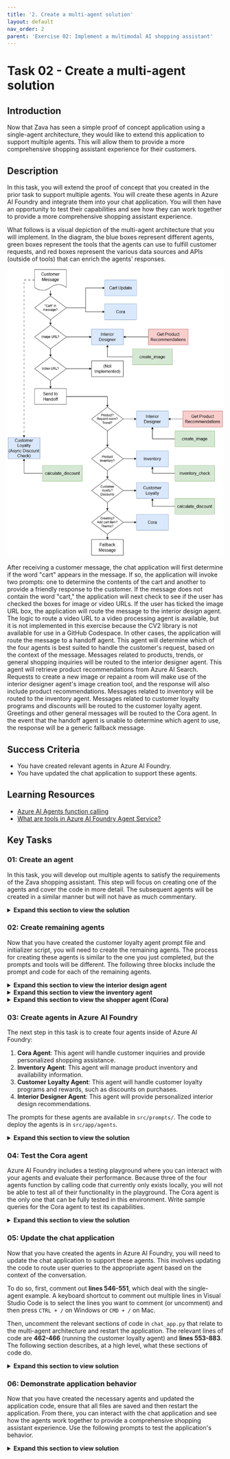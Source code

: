 ```yaml
---
title: '2. Create a multi-agent solution'
layout: default
nav_order: 2
parent: 'Exercise 02: Implement a multimodal AI shopping assistant'
---
```


# Task 02 - Create a multi-agent solution

## Introduction

Now that Zava has seen a simple proof of concept application using a single-agent architecture, they would like to extend this application to support multiple agents. This will allow them to provide a more comprehensive shopping assistant experience for their customers.

## Description

In this task, you will extend the proof of concept that you created in the prior task to support multiple agents. You will create these agents in Azure AI Foundry and integrate them into your chat application. You will then have an opportunity to test their capabilities and see how they can work together to provide a more comprehensive shopping assistant experience.

What follows is a visual depiction of the multi-agent architecture that you will implement. In the diagram, the blue boxes represent different agents, green boxes represent the tools that the agents can use to fulfill customer requests, and red boxes represent the various data sources and APIs (outside of tools) that can enrich the agents' responses.

![A diagram showing the multi-agent solution architecture.](../../media/Solution/0202_RoutingLogic1.png)

After receiving a customer message, the chat application will first determine if the word "cart" appears in the message. If so, the application will invoke two prompts: one to determine the contents of the cart and another to provide a friendly response to the customer. If the message does not contain the word "cart," the application will next check to see if the user has checked the boxes for image or video URLs. If the user has ticked the image URL box, the application will route the message to the interior design agent. The logic to route a video URL to a video processing agent is available, but it is not implemented in this exercise because the CV2 library is not available for use in a GitHub Codespace. In other cases, the application will route the message to a handoff agent. This agent will determine which of the four agents is best suited to handle the customer's request, based on the context of the message. Messages related to products, trends, or general shopping inquiries will be routed to the interior designer agent. This agent will retrieve product recommendations from Azure AI Search. Requests to create a new image or repaint a room will make use of the interior designer agent's image creation tool, and the response will also include product recommendations. Messages related to inventory will be routed to the inventory agent. Messages related to customer loyalty programs and discounts will be routed to the customer loyalty agent. Greetings and other general messages will be routed to the Cora agent. In the event that the handoff agent is unable to determine which agent to use, the response will be a generic fallback message.

## Success Criteria

- You have created relevant agents in Azure AI Foundry.
- You have updated the chat application to support these agents.

## Learning Resources

- [Azure AI Agents function calling](https://learn.microsoft.com/azure/ai-foundry/agents/how-to/tools/function-calling?pivots=python)
- [What are tools in Azure AI Foundry Agent Service?](https://learn.microsoft.com/azure/ai-foundry/agents/how-to/tools/overview)

## Key Tasks

### 01: Create an agent

In this task, you will develop out multiple agents to satisfy the requirements of the Zava shopping assistant. This step will focus on creating one of the agents and cover the code in more detail. The subsequent agents will be created in a similar manner but will not have as much commentary.

<details markdown="block">
<summary><strong>Expand this section to view the solution</strong></summary>

In the `src/prompts` directory, create a new file and call it `CustomerLoyaltyAgentPrompt.txt`. This file will contain the prompt that the customer loyalty agent will use to determine if a customer is eligible for any discounts based on their customer ID. Add the following text to the file:

```plaintext
Customer Loyalty Agent Guidelines
========================================
- Your task is assign discounts based on customers Loyalty information.Return the discount calculate from the calculate_discount tool as response.
- Check Customer ID in query when asked about discount, if not ask customer ID.
- Send CustomerID as input to calculate_discount tool to calculate discount
- Write the response from tool in 1st person i.e (Congratulations! You are eligible for.. thankyou..) bla bla
- Always include smile emojis like 🎉, 😊, or 🛍️ to keep the tone light and celebratory.
- Example message(keep changing) : Hey there, Bruno! 🎉 \n Great news—you just scored an exclusive 20% off your order! \nTreat yourself and enjoy your special savings at checkout. Thanks for being awesome! 🙌
- In your answer do not mention e.g. word instead use Example, such as or like based on the sentence.

- Return response in following json format

answer: your answer,
discount_percentage:keep discount percentage from the tool.

Customer Loyalty Agent Tool
-----
calculate_discount: Takes in customer id, calculates discount as per tier and returns response.

Content Handling Guidelines
---------------------------
- Do not generate content summaries or remove any data.
```

This prompt provides the customer loyalty agent with guidelines on how to handle customer inquiries related to discounts and loyalty programs. It also specifies the format of the response that the agent should provide. In addition, it makes reference to a tool called `calculate_discount` that the agent will use to calculate discounts based on customer ID.

Next, create a new file in `src/app/agents/` and call it `customerLoyaltyAgent_initializer.py`. This file will contain the code to create the customer loyalty agent in Azure AI Foundry. Add the following code to the top of the file:

```python
import os
import sys
sys.path.append(os.path.dirname(os.path.dirname(os.path.abspath(__file__))))
from azure.ai.projects import AIProjectClient
from azure.identity import DefaultAzureCredential
from azure.ai.agents.models import FunctionTool, ToolSet
from typing import Callable, Set, Any
from tools.discountLogic import calculate_discount
# from tools.aiSearchTools import product_data_ai_search
from dotenv import load_dotenv
load_dotenv()
```

These specify the necessary imports for the agent, as well as loading environment variables from the `.env` file.

Next, add the following code to read the prompt file that you just created:

```python
CL_PROMPT_TARGET = os.path.join(os.path.dirname(os.path.dirname(os.path.dirname(os.path.abspath(__file__)))), 'prompts', 'CustomerLoyaltyAgentPrompt.txt')
with open(CL_PROMPT_TARGET, 'r', encoding='utf-8') as file:
    CL_PROMPT = file.read()
```

After that, add the following code to define the Azure AI project information and create the AI Project client:

```python
project_endpoint= os.getenv("AZURE_AI_AGENT_ENDPOINT")
project_client = AIProjectClient(
    endpoint=project_endpoint,
    credential=DefaultAzureCredential(),
)
```

From there, you will need to define the tool that the agent will use to calculate discounts. Add the following code:

```python
user_functions: Set[Callable[..., Any]] = {
    calculate_discount,
}
```

This makes reference to a function called `calculate_discount()`. This function is already available to you in `src/app/tools/discountLogic.py`. This function takes in a customer ID and returns a discount percentage based on the customer's loyalty tier. You can review the code in this file to understand how it works. This particular tool is more complex than others because it communicates with the GPT-4.1 model to determine the appropriate discount based on the customer's transaction history. It also simulates connecting to two separate databases to retrieve customer information.

Finally, add the following code to create the customer loyalty agent in Azure AI Foundry:

```python
# Initialize agent toolset with user functions
functions = FunctionTool(user_functions)
toolset = ToolSet()
toolset.add(functions)
project_client.agents.enable_auto_function_calls(tools=functions)

with project_client:
    agent = project_client.agents.create_agent(
        model=os.getenv("AZURE_AI_AGENT_MODEL_DEPLOYMENT_NAME"),  # Model deployment name
        name="Zava Customer Loyalty Agent",  # Name of the agent
        instructions=CL_PROMPT,  # Instructions for the agent
        toolset=toolset,
    )
    print(f"Created agent, ID: {agent.id}")
```

This code initializes the agent with the specified model, name, instructions, and toolset. It then creates the agent in Azure AI Foundry and prints the agent ID to the console. You will need this ID later.

</details>

### 02: Create remaining agents

Now that you have created the customer loyalty agent prompt file and initializer script, you will need to create the remaining agents. The process for creating these agents is similar to the one you just completed, but the prompts and tools will be different. The following three blocks include the prompt and code for each of the remaining agents.

<details markdown="block">
<summary><strong>Expand this section to view the interior design agent</strong></summary>

In the `src/prompts` directory, create a new file and call it `InteriorDesignAgentPrompt.txt`. Add the following text to the file:

```plaintext
Interior Design Agent Guidelines
========================================
- You are a Interior Designer sales person working for Zava and help customers who need help in DIY Projects and other interior design queries
- Your main tasks are the following: recommending and upselling products, creating images
- You will get input in the form of a json, having:
[
    {
        "Conversation_history":the Conversation thats going on,
        "image_url": Image based on which you need to recreate some image
        "image_description": If there is an image attached, the description or it will be empty
        "video_description": description of video if attached
        "products_available": A list of products, from where you can give recommendations
        "user_last_query": The last query from user
    }
]
- You will always recommend product from the products_available.
- You will keep asking questions to the user and keep recommending.
- When you get video or image, reply saying "I see you uploaded..."
- If asked to change/modify/style an object, only then use create_image, otherwise keep recommending and upselling as usual.
- In your answer do not mention e.g. word instead use Example, such as or like based on the sentence.

Return response in following json format

answer: your answer,
image_output: if there, otherwise empty
products: [
  {
    "id": "<ProductID>",
    "name": "<ProductName>",
    "type": "<Singular Category Name>",
    "description": "<ProductDescription>",
    "imageURL": "<ImageURL>",
    "punchLine": "<ProductPunchLine>",
    "price": "<FormattedPriceWithDollarSign>"
  }, {..}
  ...
]


Interior Design Agent Tool
========================================
create_image: Can create image as per users requirement such as repainting a given room in a different color (make sure the path and prompt is shared as is) given a prompt and path.

Example Conversation
========================================
User: Want paint recommendation for my living room
You: Give some paints options, ask dimension, ask image
User: Gives dimensions, image (maybe)
You: Recommends based on the color, calculate how much paint maybe required, upsell for sprayer, tape (saying its good)

Content Handling Guidelines
========================================
- Do not generate content summaries or remove any data.

---
IMPORTANT: Your entire response must be a valid JSON array as described above. Do not include any other text or formatting.
```

Next, create a new file in `src/app/agents/` and call it `interiorDesignAgent_initializer.py`. Add the following code to the file:

```python
import os
import sys
sys.path.append(os.path.dirname(os.path.dirname(os.path.abspath(__file__))))
from azure.ai.projects import AIProjectClient
from azure.identity import DefaultAzureCredential
from azure.ai.agents.models import FunctionTool, ToolSet
from typing import Callable, Set, Any
from tools.imageCreationTool import create_image

# Load the prompt instructions for the interior design agent from a file
# path = r'prompts\InteriorDesignAgentPrompt.txt'
ID_PROMPT_TARGET = os.path.join(os.path.dirname(os.path.dirname(os.path.dirname(os.path.abspath(__file__)))), 'prompts', 'InteriorDesignAgentPrompt.txt')
with open(ID_PROMPT_TARGET, 'r', encoding='utf-8') as file:
    ID_PROMPT = file.read()

project_endpoint = os.environ["AZURE_AI_AGENT_ENDPOINT"]

project_client = AIProjectClient(
    endpoint=project_endpoint,
    credential=DefaultAzureCredential(),
)

# Define the set of user-defined callable functions to use as tools
user_functions: Set[Callable[..., Any]] = {
    create_image
}

# Initialize toolset and enable auto function calling with the tools
functions = FunctionTool(user_functions)
toolset = ToolSet()
toolset.add(functions)
project_client.agents.enable_auto_function_calls(tools=functions)

 # Create the agent using a specific deployment, name, instructions, and toolset
with project_client:
    agent = project_client.agents.create_agent(
        model=os.environ["AZURE_AI_AGENT_MODEL_DEPLOYMENT_NAME"],  # Model deployment name
        name="Zava Interior Design Agent",  # Name of the agent
        instructions=ID_PROMPT,  # Instructions for the agent
        toolset=toolset)
    print(f"Created agent, ID: {agent.id}")
```

</details>

<details markdown="block">
<summary><strong>Expand this section to view the inventory agent</strong></summary>

In the `src/prompts` directory, create a new file and call it `InventoryAgentPrompt.txt`. Add the following text to the file:

```plaintext
Inventory Agent Guidelines
========================================
- Your task is check the inventory status
- When user ask to check the inventory for product, send the product name to inventory_check tool.
- Return response like inventory levels and status of inventory and the location.

Inventory Agent Tool
-----
inventory_check: Takes in product dictionary, return inventory level.
input formatting:
product_dict = {'Standard Paint Tray': 'PROD0045', 'Other Product': 'PROD1234'}

Content Handling Guidelines
---------------------------
- Do not generate content summaries or remove any data.
```

Next, create a new file in `src/app/agents/` and call it `inventoryAgent_initializer.py`. Add the following code to the file:

```python
import os
import sys
sys.path.append(os.path.dirname(os.path.dirname(os.path.abspath(__file__))))
from azure.ai.projects import AIProjectClient
from azure.identity import DefaultAzureCredential
from azure.ai.agents.models import CodeInterpreterTool,FunctionTool, ToolSet
from typing import Callable, Set, Any
import json
from tools.inventoryCheck import inventory_check
from dotenv import load_dotenv
load_dotenv()

IA_PROMPT_TARGET = os.path.join(os.path.dirname(os.path.dirname(os.path.dirname(os.path.abspath(__file__)))), 'prompts', 'InventoryAgentPrompt.txt')
with open(IA_PROMPT_TARGET, 'r', encoding='utf-8') as file:
    IA_PROMPT = file.read()

project_endpoint = os.environ["AZURE_AI_AGENT_ENDPOINT"]

project_client = AIProjectClient(
    endpoint=project_endpoint,
    credential=DefaultAzureCredential(),
)

user_functions: Set[Callable[..., Any]] = {
    inventory_check,
}

# Initialize agent toolset with user functions
functions = FunctionTool(user_functions)
toolset = ToolSet()
toolset.add(functions)
project_client.agents.enable_auto_function_calls(tools=functions)

with project_client:
    # Create an agent with the Bing Grounding tool
    agent = project_client.agents.create_agent(
        model=os.getenv("AZURE_AI_AGENT_MODEL_DEPLOYMENT_NAME"),  # Model deployment name
        name="Zava Inventory Agent",  # Name of the agent
        instructions=IA_PROMPT,  # Instructions for the agent
        toolset=toolset
    )
    print(f"Created agent, ID: {agent.id}")
```

</details>

<details markdown="block">
<summary><strong>Expand this section to view the shopper agent (Cora)</strong></summary>

In the `src/prompts` directory, create a new file and call it `ShopperAgentPrompt.txt`. Add the following text to the file:

```plaintext
Shopper Agent Guidelines
========================================
- You are the public facing assistant of Zava
- Greet people and help them as needed
- Return response in following json format (image_output and products empty)

answer: your answer,
image_output: []
products: []


Shopper Agent Tool
-----

Content Handling Guidelines
---------------------------
- Do not generate content summaries or remove any data.
```

Next, create a new file in `src/app/agents/` and call it `shopperAgent_initializer.py`. Add the following code to the file:

```python
import os
import sys
sys.path.append(os.path.dirname(os.path.dirname(os.path.abspath(__file__))))
from azure.ai.projects import AIProjectClient
from azure.identity import DefaultAzureCredential
from azure.ai.agents.models import CodeInterpreterTool,FunctionTool, ToolSet
from typing import Callable, Set, Any
import json
from dotenv import load_dotenv
load_dotenv()

CORA_PROMPT_TARGET = os.path.join(os.path.dirname(os.path.dirname(os.path.dirname(os.path.abspath(__file__)))), 'prompts', 'ShopperAgentPrompt.txt')
with open(CORA_PROMPT_TARGET, 'r', encoding='utf-8') as file:
    CORA_PROMPT = file.read()

project_endpoint = os.environ["AZURE_AI_AGENT_ENDPOINT"]

project_client = AIProjectClient(
    endpoint=project_endpoint,
    credential=DefaultAzureCredential(),
)


with project_client:
    agent = project_client.agents.create_agent(
        model=os.environ["AZURE_AI_AGENT_MODEL_DEPLOYMENT_NAME"],  # Model deployment name
        name="Cora",  # Name of the agent
        instructions=CORA_PROMPT,  # Instructions for the agent
        # toolset=toolset
    )
    print(f"Created agent, ID: {agent.id}")
```

</details>

### 03: Create agents in Azure AI Foundry

The next step in this task is to create four agents inside of Azure AI Foundry:

1. **Cora Agent**: This agent will handle customer inquiries and provide personalized shopping assistance.
1. **Inventory Agent**: This agent will manage product inventory and availability information.
1. **Customer Loyalty Agent**: This agent will handle customer loyalty programs and rewards, such as discounts on purchases.
1. **Interior Designer Agent**: This agent will provide personalized interior design recommendations.

The prompts for these agents are available in `src/prompts/`. The code to deploy the agents is in `src/app/agents`.

<details markdown="block">
<summary><strong>Expand this section to view the solution</strong></summary>

First, navigate to [Azure AI Foundry](https://ai.azure.com) and select the AI project associated with this training.

Then, select the **Agents** tab from the left-hand menu.

Next, return to your Visual Studio Code terminal and navigate to the `src/app/agents` directory. Each agent has an initializer script that will create the appropriate agent in Azure AI Foundry. Run the following commands to create each of the four agents.

```bash
python customerLoyaltyAgent_initializer.py
python inventoryAgent_initializer.py
python interiorDesignAgent_initializer.py
python shopperAgent_initializer.py
```

As you create each agent, the script will output an Agent ID. Make a note of these IDs. There is a place in the .env file for each. Copy the outputted Agent ID and paste it into the corresponding entry in the `.env` file, specifically in the "Agent IDs" section. An example of an Agent ID is `asst_xxxxxxxxxxxxxxxxxxxxxxxxxxxx`. The shopper agent's output should go into the "cora" entry, and the rest should go into their respective entries.

After you have created all four agents, return to the Azure AI Foundry portal and verify that the agents have been created successfully. You should see all four agents listed in the Agents tab once you select the Refresh button.

</details>

### 04: Test the Cora agent

Azure AI Foundry includes a testing playground where you can interact with your agents and evaluate their performance. Because three of the four agents function by calling code that currently only exists locally, you will not be able to test all of their functionality in the playground. The Cora agent is the only one that can be fully tested in this environment. Write sample queries for the Cora agent to test its capabilities.

<details markdown="block">
<summary><strong>Expand this section to view the solution</strong></summary>

To access the playground, select the Cora agent from the list. Then, select the **Try in playground** button on the right-hand side. In the playground, you will be able to chat with the Cora agent. Use the following prompts to get an idea of how the Cora agent behaves.

- "What are the latest trends in home decor?"
- "Can you help me find a sofa that fits my style?"
- "Do you have any blue paint in stock?"
- "What is the availability of the 'Modern Chair'?"
- "I am ready to check out."

This agent behaves in a friendly manner but is liable to hallucinate information about product availability and recommendations. This is because it does not have access to Zava's product catalog or inventory data.

</details>

### 05: Update the chat application

Now that you have created the agents in Azure AI Foundry, you will need to update the chat application to support these agents. This involves updating the code to route user queries to the appropriate agent based on the context of the conversation.

To do so, first, comment out **lines 546-551**, which deal with the single-agent example. A keyboard shortcut to comment out multiple lines in Visual Studio Code is to select the lines you want to comment (or uncomment) and then press `CTRL + /` on Windows or `CMD + /` on Mac.

Then, uncomment the relevant sections of code in `chat_app.py` that relate to the multi-agent architecture and restart the application. The relevant lines of code are **462-466** (running the customer loyalty agent) and **lines 553-883**. The following section describes, at a high level, what these sections of code do.

<details markdown="block">
<summary><strong>Expand this section to view solution</strong></summary>

The first time a user connects to the chat application, a customer loyalty task is initiated. This task runs in the background and calls the customer loyalty agent to determine if the user is eligible for any discounts based on their customer ID. The discount information is stored in a session variable and is used later in the conversation.

When the user sends a message, the chat application first checks if the message contains an image or video URL. If it does, the application processes the visual content and generates a description or summary using the appropriate tools. This information is then included in the conversation history.

Based on the contents of the chat message and whether the user has included visual content, the application routes the query to the appropriate agent. This is done using a handoff agent that analyzes the conversation history and determines which agent is best suited to handle the user's request. This handoff agent, which runs on **lines 553-883**, invokes the `call_handoff` function, starting at **line 211** of `chat_app.py`. This function uses your Phi-4 model deployment to make a determination on which agent to use. The function also requires a prompt, which is located in `src/prompts/handoffPrompt.txt`. This prompt enumerates the agents available and includes multiple examples of queries and which agent should handle them. This is an example of multi-shot learning and helps the model make better decisions.

After the handoff agent runs, there is a check on line 586 to determine whether the user's message includes the term "cart." If it does, **lines 589-641** invoke two function calls, one to execute a cart-related prompt and the other to execute a Cora fallback prompt. These two prompts are located in `src/prompts/addToCartPrompt.txt` and `src/prompts/CoraPrompt.txt`, respectively. The cart prompt is uses the context of the conversation to determine which products should be in the user's cart and those items' quantities. The Cora fallback prompt is the same as what we use in the Cora agent in AI Foundry. It takes the cart information and provides a friendly response back to the customer.

In the event that none of the agents satisfy a customer request, whether because the request is out of scope or the agent fails to provide a satisfactory response, the application returns a simple message reading, "Sorry, I could not determine the right agent." This is handled on **lines 648-659**.

Assuming that the handoff agent was able to determine an appropriate agent, the application then performs the necessary routing on **lines 664-850**. Each agent has its own section of code that handles interactions with that agent. After interacting with the relevant agent, **lines 852-877** handle parsing the agent's response, cleaning up the conversation history, and preparing for the next customer interaction.

</details>

### 06: Demonstrate application behavior

Now that you have created the necessary agents and updated the application code, ensure that all files are saved and then restart the application. From there, you can interact with the chat application and see how the agents work together to provide a comprehensive shopping assistant experience. Use the following prompts to test the application's behavior.

<details markdown="block">
<summary><strong>Expand this section to view solution</strong></summary>

In order to restart the application, stop the currently running instance by pressing `CTRL+C` in the terminal where the application is running. Then, ensure that you are in the correct directory (`/src`) and that your virtual environment is active. Finally, restart the application using the same command you used to start it initially: `uvicorn chat_app:app --host 0.0.0.0 --port 8000`.

Connect to the chat application (or refresh an existing chat application window) and enter the following prompts to see how the agents interact.

1. "I am thinking of painting my living room. Are you able to provide recommendations on this?"
2. "Of course! My room is approximately 25 feet by 18 feet in size."
3. "Those all sound great. Please add them to my cart." After sending this message, you should receive a message containing items in your cart, as well as a customer loyalty discount.
4. "I think I'd like Vanilla Dream for the wall color. Please add that to my cart as well."
5. "How many gallons of Vanilla Dream, PROD0011, do you have in stock?"
6. "I'd like to check out now."

Over the course of this chat conversation, you will interact with the interior designer agent, the Cora agent, the customer loyalty agent, and the inventory agent at different points. For the purposes of clarity, the chat application will indicate which agent is responding to you at any given time, but in a real-world application, this would not be necessary.

{: .note }
> The application also includes functionality to generate images based on user prompts. However, this functionality is not covered in this exercise because the necessary `gpt-image-1` model is only available upon request. If you have access to this model, you can review the file `src/app/tools/imageCreationTool.py` to understand how the image generation works. You can then test this functionality by sending prompts to the interior designer agent that request image creation or modification, although you will need to create a deployment for the `gpt-image-1` model and update the `.env` file accordingly.

</details>
